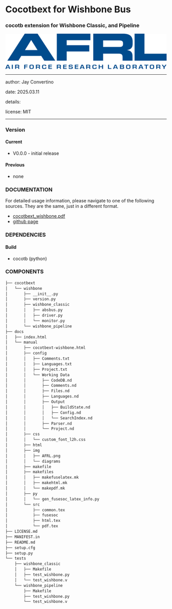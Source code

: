 # Cocotbext for Wishbone Bus
### cocotb extension for Wishbone Classic, and Pipeline

![image](docs/manual/img/AFRL.png)

---

   author: Jay Convertino   
   
   date: 2025.03.11
   
   details:
   
   license: MIT   
   
---

### Version
#### Current
  - V0.0.0 - initial release

#### Previous
  - none

### DOCUMENTATION
  For detailed usage information, please navigate to one of the following sources. They are the same, just in a different format.

  - [cocotbext_wishbone.pdf](docs/manual/cocotbext_wishbone.pdf)
  - [github page](https://johnathan-convertino-afrl.github.io/cocotbext-wishbone/)

### DEPENDENCIES
#### Build
  - cocotb (python)

### COMPONENTS

```bash
├── cocotbext
│   └── wishbone
│       ├── __init__.py
│       ├── version.py
│       ├── wishbone_classic
│       │   ├── absbus.py
│       │   ├── driver.py
│       │   └── monitor.py
│       └── wishbone_pipeline
├── docs
│   ├── index.html
│   └── manual
│       ├── cocotbext-wishbone.html
│       ├── config
│       │   ├── Comments.txt
│       │   ├── Languages.txt
│       │   ├── Project.txt
│       │   └── Working Data
│       │       ├── CodeDB.nd
│       │       ├── Comments.nd
│       │       ├── Files.nd
│       │       ├── Languages.nd
│       │       ├── Output
│       │       │   ├── BuildState.nd
│       │       │   ├── Config.nd
│       │       │   └── SearchIndex.nd
│       │       ├── Parser.nd
│       │       └── Project.nd
│       ├── css
│       │   └── custom_font_l2h.css
│       ├── html
│       ├── img
│       │   ├── AFRL.png
│       │   └── diagrams
│       ├── makefile
│       ├── makefiles
│       │   ├── makefuselatex.mk
│       │   ├── makehtml.mk
│       │   └── makepdf.mk
│       ├── py
│       │   └── gen_fusesoc_latex_info.py
│       └── src
│           ├── common.tex
│           ├── fusesoc
│           ├── html.tex
│           └── pdf.tex
├── LICENSE.md
├── MANIFEST.in
├── README.md
├── setup.cfg
├── setup.py
└── tests
    ├── wishbone_classic
    │   ├── Makefile
    │   ├── test_wishbone.py
    │   └── test_wishbone.v
    └── wishbone_pipeline
        ├── Makefile
        ├── test_wishbone.py
        └── test_wishbone.v

```
